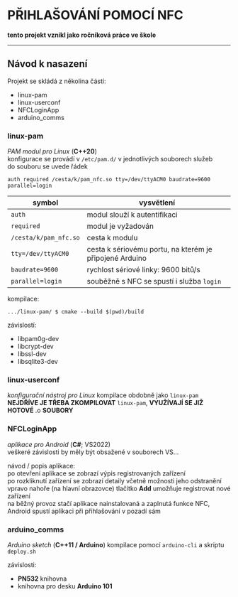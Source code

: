 # PŘIHLAŠOVÁNÍ POMOCÍ NFC
**tento projekt vznikl jako ročníková práce ve škole**  

---
## Návod k nasazení
Projekt se skládá z několina částí:
 - linux-pam
 - linux-userconf
 - NFCLoginApp
 - arduino_comms

### linux-pam
*PAM modul pro Linux*  (**C++20**)  
konfigurace se provádí v `/etc/pam.d/` v jednotlivých souborech služeb  
do souboru se uvede řádek  
```
auth required /cesta/k/pam_nfc.so tty=/dev/ttyACM0 baudrate=9600 parallel=login
```  
| symbol | vysvětlení
| ---- | ---- |
| `auth` | modul slouží k autentifikaci |
| `required` | modul je vyžadován |
| `/cesta/k/pam_nfc.so` | cesta k modulu |
| `tty=/dev/ttyACM0` | cesta k sériovému portu, na kterém je připojené Arduino |
| `baudrate=9600` | rychlost sériové linky: 9600 bitů/s |
| `parallel=login` | souběžně s NFC se spustí i služba `login` |
  
kompilace:
```
.../linux-pam/ $ cmake --build $(pwd)/build
```  
závislostí:
 - libpam0g-dev
 - libcrypt-dev
 - libssl-dev
 - libsqlite3-dev

### linux-userconf
*konfigurační nástroj pro Linux*
kompilace obdobně jako `linux-pam`  
**NEJDŘÍVE JE TŘEBA ZKOMPILOVAT** `linux-pam`, **VYUŽÍVAJÍ SE JIŽ HOTOVÉ** .o **SOUBORY**

### NFCLoginApp
*aplikace pro Android* (**C#**; VS2022)  
veškeré závislosti by měly být obsažené v souborech VS...  

návod / popis aplikace:  
po otevření aplikace se zobrazí výpis registrovaných zařízení  
po rozkliknutí zařízení se zobrazí detaily včetně možnosti jeho odstranění  
vpravo nahoře (na hlavní obrazovce) tlačítko **Add** umožňuje registrovat nové zařízení  
na běžný provoz stačí aplikace nainstalovaná a zaplnutá funkce NFC, Android spustí aplikaci při přihlašování v pozadí sám

### arduino_comms
*Arduino sketch* (**C++11 / Arduino**)
kompilace pomocí `arduino-cli` a skriptu `deploy.sh`  

závislosti:  
 - **PN532** knihovna
 - knihovna pro desku **Arduino 101**